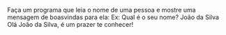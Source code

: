 Faça um programa que leia o nome de uma pessoa e mostre uma mensagem de boasvindas
para ela:
Ex:
Qual é o seu nome? João da Silva
Olá João da Silva, é um prazer te conhecer!